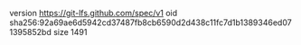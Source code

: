 version https://git-lfs.github.com/spec/v1
oid sha256:92a69ae6d5942cd37487fb8cb6590d2d438c11fc7d1b1389346ed071395852bd
size 1491

